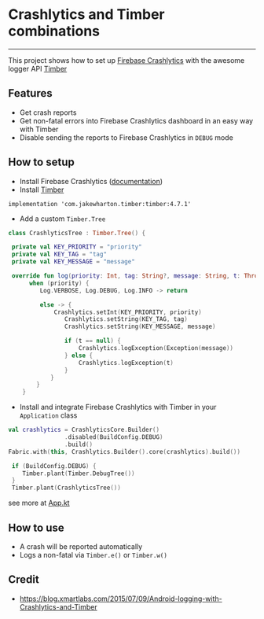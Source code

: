 # Crashlytics and Timber combinations
---
This project shows how to set up [Firebase Crashlytics](https://firebase.google.com/docs/crashlytics/) with the awesome logger API [Timber](https://github.com/JakeWharton/timber)

## Features
- Get crash reports
- Get non-fatal errors into Firebase Crashlytics dashboard in an easy way with Timber
- Disable sending the reports to Firebase Crashlytics in `DEBUG` mode

## How to setup
- Install Firebase Crashlytics ([documentation](https://firebase.google.com/docs/crashlytics))
- Install [Timber](https://github.com/JakeWharton/timber)
 
```grovy
implementation 'com.jakewharton.timber:timber:4.7.1'
``` 

- Add a custom `Timber.Tree`

```kotlin
class CrashlyticsTree : Timber.Tree() {

 private val KEY_PRIORITY = "priority"
 private val KEY_TAG = "tag"
 private val KEY_MESSAGE = "message"

 override fun log(priority: Int, tag: String?, message: String, t: Throwable?) {
      when (priority) {
         Log.VERBOSE, Log.DEBUG, Log.INFO -> return

         else -> {
             Crashlytics.setInt(KEY_PRIORITY, priority)
  				Crashlytics.setString(KEY_TAG, tag)
				Crashlytics.setString(KEY_MESSAGE, message)

				if (t == null) {
					Crashlytics.logException(Exception(message))
 				} else {
					Crashlytics.logException(t)
				}
			}
		}
	}
```
- Install and integrate Firebase Crashlytics with Timber in your `Application` class
 
```kotlin
val crashlytics = CrashlyticsCore.Builder()
                .disabled(BuildConfig.DEBUG)
                .build()
Fabric.with(this, Crashlytics.Builder().core(crashlytics).build())

 if (BuildConfig.DEBUG) {
 	Timber.plant(Timber.DebugTree())
 }
 Timber.plant(CrashlyticsTree())
```
    
see more at [App.kt](https://github.com/thuongleit/sample-crashlytics/blob/master/app/src/main/java/me/thuongle/crashlyticssample/App.kt)

## How to use

- A crash will be reported automatically
- Logs a non-fatal via `Timber.e()` or `Timber.w()`

## Credit

- https://blog.xmartlabs.com/2015/07/09/Android-logging-with-Crashlytics-and-Timber
